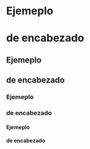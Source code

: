 # Ejemeplo <H1> de encabezado
## Ejemeplo <H2> de encabezado
### Ejemeplo <H3> de encabezado
#### Ejemeplo <H4> de encabezado
